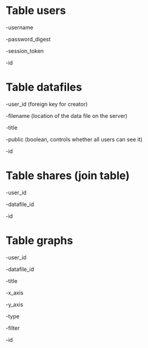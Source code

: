   # Table users

  -username

  -password_digest

  -session_token

  -id

  # Table datafiles

  -user_id (foreign key for creator)

  -filename (location of the data file on the server)

  -title

  -public (boolean, controls whether all users can see it)

  -id

  # Table shares (join table)

  -user_id

  -datafile_id

  -id

  # Table graphs

  -user_id

  -datafile_id

  -title

  -x_axis

  -y_axis

  -type

  -filter

  -id
